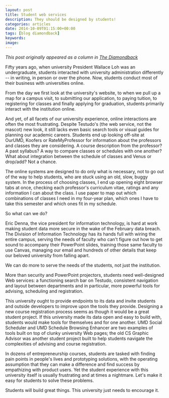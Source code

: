 ```yaml
---
layout: post
title: Student web services
description: They should be designed by students!
categories: articles
date: 2014-10-09T01:15:00+00:00
tags: [blog diamondback]
keywords: 
image: 
---
```

*This post originally appeared as a column in [The Diamondback](http://www.diamondbackonline.com/opinion/article_a913f948-5a48-11e4-8407-0017a43b2370.html)*

Fifty years ago, when university President Wallace Loh was an undergraduate, students interacted with university administration differently -- in writing, in person or over the phone. Now, students conduct most of their business with universities online.

From the day we first look at the university's website, to when we pull up a map for a campus visit, to submitting our application, to paying tuition, to registering for classes and finally applying for graduation, students primarily interact with the institution online.
      
And yet, of all facets of our university experience, online interactions are often the most frustrating. Despite Testudo's (the web service, not the mascot) new look, it still lacks even basic search tools or visual guides for planning our academic careers. Students end up looking off-site at OurUMD, Koofers or RateMyProfessor for information about the professors and classes they are considering. A course description from the professor? A past syllabus? A way to compare classes or schedules with one another? What about integration between the schedule of classes and Venus or drop/add? Not a chance.
  
The online systems are designed to do only what is necessary, not to go out of the way to help students, who are stuck using an old, slow, buggy system. In the process of choosing classes, I end up opening eight browser tabs at once, checking each professor's curriculum vitae, ratings and any information I can about the class. I use paper to map out which combinations of classes I need in my four-year plan, which ones I have to take this semester and which ones fit in my schedule.
  
So what can we do?
  
Eric Denna, the vice president for information technology, is hard at work making student data more secure in the wake of the February data breach. The Division of Information Technology has its hands full with wiring the entire campus, serving the needs of faculty who can't figure out how to get sound to accompany their PowerPoint slides, training those same faculty to use Canvas, managing our email and hundreds of other details that keep our beloved university from falling apart.
  
We can do more to serve the needs of the students, not just the institution.
  
More than security and PowerPoint projectors, students need well-designed Web services: a functioning search bar on Testudo, consistent navigation and layout between departments and in particular, more powerful tools for advising, scheduling and registration.
  
This university ought to provide endpoints to its data and invite students and outside developers to improve upon the tools they provide. Designing a new course registration process seems as though it would be a great student project. If this university made its data open and easy to build with, students would make tools for themselves and for one another. UMD Social Scheduler and UMD Schedule Browsing Enhancer are two examples of tools built on top of clunky university Web pages; the old CS Graphic Advisor was another student project built to help students navigate the complexities of advising and course registration.
  
In dozens of entrepreneurship courses, students are tasked with finding pain points in people's lives and prototyping solutions, with the operating assumption that they can make a difference and find success by empathizing with product users. Yet the student experience with this university itself is usually frustrating and at times a nightmare. Let's make it easy for students to solve these problems.
    
Students will build great things. This university just needs to encourage it.